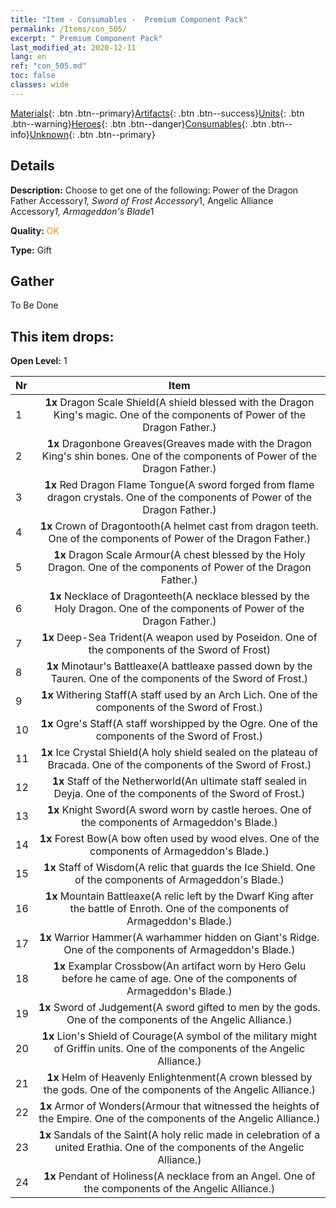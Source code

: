 ```yaml
---
title: "Item - Consumables -  Premium Component Pack"
permalink: /Items/con_505/
excerpt: " Premium Component Pack"
last_modified_at: 2020-12-11
lang: en
ref: "con_505.md"
toc: false
classes: wide
---
```

 [Materials](/Items/){: .btn .btn--primary}[Artifacts](/Items/Artifacts/){: .btn .btn--success}[Units](/Items/Units/){: .btn .btn--warning}[Heroes](/Items/Heroes/){: .btn .btn--danger}[Consumables](/Items/Consumables/){: .btn .btn--info}[Unknown](/Items/Unknown/){: .btn .btn--primary}

## Details
 **Description:** Choose to get one of the following: Power of the Dragon Father Accessory*1, Sword of Frost Accessory*1, Angelic Alliance Accessory*1, Armageddon's Blade*1

 **Quality:** <span style="color: #FF8C00">OK</span>

 **Type:** Gift

## Gather

  To Be Done

## This item drops:

 **Open Level:** 1

  | Nr |      Item    |
  |:---|:------------:|
  | 1 |  **1x** Dragon Scale Shield(A shield blessed with the Dragon King's magic. One of the components of Power of the Dragon Father.) | 
  | 2 |  **1x** Dragonbone Greaves(Greaves made with the Dragon King's shin bones. One of the components of Power of the Dragon Father.) | 
  | 3 |  **1x** Red Dragon Flame Tongue(A sword forged from flame dragon crystals. One of the components of Power of the Dragon Father.) | 
  | 4 |  **1x** Crown of Dragontooth(A helmet cast from dragon teeth. One of the components of Power of the Dragon Father.) | 
  | 5 |  **1x** Dragon Scale Armour(A chest blessed by the Holy Dragon. One of the components of Power of the Dragon Father.) | 
  | 6 |  **1x** Necklace of Dragonteeth(A necklace blessed by the Holy Dragon. One of the components of Power of the Dragon Father.) | 
  | 7 |  **1x** Deep-Sea Trident(A weapon used by Poseidon. One of the components of the Sword of Frost) | 
  | 8 |  **1x** Minotaur's Battleaxe(A battleaxe passed down by the Tauren. One of the components of the Sword of Frost.) | 
  | 9 |  **1x** Withering Staff(A staff used by an Arch Lich. One of the components of the Sword of Frost.) | 
  | 10 |  **1x** Ogre's Staff(A staff worshipped by the Ogre. One of the components of the Sword of Frost.) | 
  | 11 |  **1x** Ice Crystal Shield(A holy shield sealed on the plateau of Bracada. One of the components of the Sword of Frost.) | 
  | 12 |  **1x** Staff of the Netherworld(An ultimate staff sealed in Deyja. One of the components of the Sword of Frost.) | 
  | 13 |  **1x** Knight Sword(A sword worn by castle heroes. One of the components of Armageddon's Blade.) | 
  | 14 |  **1x** Forest Bow(A bow often used by wood elves. One of the components of Armageddon's Blade.) | 
  | 15 |  **1x** Staff of Wisdom(A relic that guards the Ice Shield. One of the components of Armageddon's Blade.) | 
  | 16 |  **1x** Mountain Battleaxe(A relic left by the Dwarf King after the battle of Enroth. One of the components of Armageddon's Blade.) | 
  | 17 |  **1x** Warrior Hammer(A warhammer hidden on Giant's Ridge. One of the components of Armageddon's Blade.) | 
  | 18 |  **1x** Examplar Crossbow(An artifact worn by Hero Gelu before he came of age. One of the components of Armageddon's Blade.) | 
  | 19 |  **1x** Sword of Judgement(A sword gifted to men by the gods. One of the components of the Angelic Alliance.) | 
  | 20 |  **1x** Lion's Shield of Courage(A symbol of the military might of Griffin units. One of the components of the Angelic Alliance.) | 
  | 21 |  **1x** Helm of Heavenly Enlightenment(A crown blessed by the gods. One of the components of the Angelic Alliance.) | 
  | 22 |  **1x** Armor of Wonders(Armour that witnessed the heights of the Empire. One of the components of the Angelic Alliance.) | 
  | 23 |  **1x** Sandals of the Saint(A holy relic made in celebration of a united Erathia. One of the components of the Angelic Alliance.) | 
  | 24 |  **1x** Pendant of Holiness(A necklace from an Angel. One of the components of the Angelic Alliance.) | 
